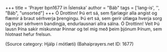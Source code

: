 +++
title = 'Prayer bpn1677 in Íslenska'
author = "Báb"
tags = ['lang-is', '', "Báb", "unsorted"]
+++
Ó Drottinn! Þú ert sá, sem fjarlægir alla angist og flæmir á braut sérhverja þrengingu. Þú ert sá, sem gerir útlæga hverja sorg og leysir sérhvern bandingja, endurlausnari allra sálna. Ó Drottinn! Veit Þú lausn Þína sakir miskunnar Þinnar og tel mig með þeim þjónum Þínum, sem hlotnast hefur frelsun.

(Source category: Hjálp í mótlæti)
(Bahaiprayers.net ID: 1677)
